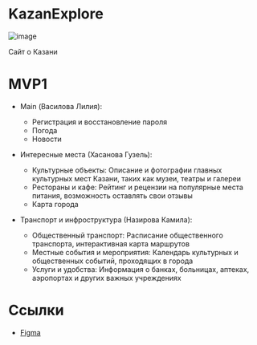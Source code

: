 # KazanExplore 
![image](https://github.com/kamilanazirova/KazanExplore/assets/75425567/983dfada-0377-4a24-83b5-f4be0333ae55) 

Сайт о Казани

# MVP1
- Main (Василова Лилия):
  - Регистрация и восстановление пароля
  - Погода
  - Новости
    
- Интересные места (Хасанова Гузель):
  - Культурные объекты: Описание и фотографии главных культурных мест Казани, таких как музеи, театры и галереи
  - Рестораны и кафе: Рейтинг и рецензии на популярные места питания, возможность оставлять свои отзывы
  - Карта города
    
- Транспорт и инфроструктура (Назирова Камила):
  - Общественный транспорт: Расписание общественного транспорта, интерактивная карта маршрутов
  - Местные события и мероприятия: Календарь культурных и общественных событий, проходящих в города
  - Услуги и удобства: Информация о банках, больницах, аптеках, аэропортах и других важных учреждениях

# Ссылки
- [Figma](https://www.figma.com/file/hAQRn14BNGzsM8K0MmyxSZ/KazaExplore?type=design&node-id=0%3A1&mode=design&t=Yh9pRCjMLs4OTOn5-1)
